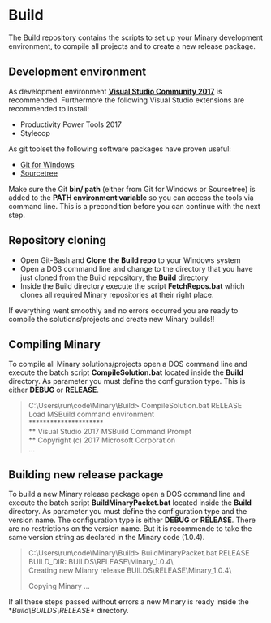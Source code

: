 # Build
The Build repository contains the scripts to set up your Minary development environment, to compile all projects and to create a new release package.

## Development environment ##
As development environment [**Visual Studio Community 2017**](https://www.visualstudio.com/downloads/) is recommended. Furthermore the following Visual Studio extensions are recommended to install:
  * Productivity Power Tools 2017
  * Stylecop

As git toolset the following software packages have proven useful:
  * [Git for Windows](https://git-for-windows.github.io/)
  * [Sourcetree](https://www.sourcetreeapp.com/)
  
Make sure the Git **bin/ path** (either from Git for Windows or Sourcetree) is added to the **PATH environment variable** so you can access the tools via command line. This is a precondition before you can continue with the next step.

## Repository cloning ##
  * Open Git-Bash and **Clone the Build repo** to your Windows system
  * Open a DOS command line and change to the directory that you have just cloned from the Build repository, the **Build** directory
  * Inside the Build directory execute the script **FetchRepos.bat** which clones all required Minary repositories at their right place.

If everything went smoothly and no errors occurred you are ready to compile the solutions/projects and create new Minary builds!!

## Compiling Minary ##
To compile all Minary solutions/projects open a DOS command line and execute the batch script **CompileSolution.bat** located inside the **Build** directory. As parameter you must define the configuration type. This is either **DEBUG** or **RELEASE**.  
  
> C:\Users\run\code\Minary\Build> CompileSolution.bat RELEASE  
> Load MSBuild command environment  
> &ast;&ast;&ast;&ast;&ast;&ast;&ast;&ast;&ast;&ast;&ast;&ast;&ast;&ast;&ast;&ast;&ast;&ast;&ast;&ast;&ast;  
> &ast;&ast; Visual Studio 2017 MSBuild Command Prompt  
> &ast;&ast; Copyright (c) 2017 Microsoft Corporation  
> ...  

## Building new release package ##
To build a new Minary release package open a DOS command line and execute the batch script **BuildMinaryPacket.bat** located inside the **Build** directory. As parameter you must define the configuration type and the version name. The configuration type is either **DEBUG** or **RELEASE**. There are no restrictions on the version name. But it is recommende to take the same version string as declared in the Minary code (1.0.4).


> C:\Users\run\code\Minary\Build> BuildMinaryPacket.bat RELEASE  
> BUILD_DIR: BUILDS\RELEASE\Minary_1.0.4\  
> Creating new Mianry release BUILDS\RELEASE\Minary_1.0.4\  
>  
> Copying Minary ...  

If all these steps passed without errors a new Minary is ready inside the **Build\BUILDS\RELEASE\** directory.

